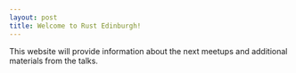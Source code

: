 ```yaml
---
layout: post
title: Welcome to Rust Edinburgh!
---
```


This website will provide information about the next meetups and additional materials from the talks.